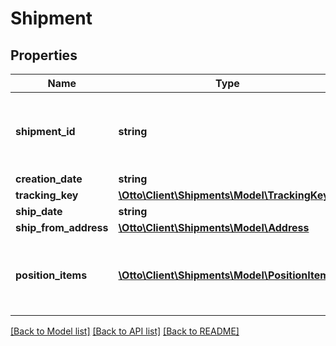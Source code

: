 # Shipment

## Properties
Name | Type | Description | Notes
------------ | ------------- | ------------- | -------------
**shipment_id** | **string** | Internal shipment identifier assigned by OTTO Market. | [optional] 
**creation_date** | **string** |  | [optional] 
**tracking_key** | [**\Otto\Client\Shipments\Model\TrackingKey**](TrackingKey.md) |  | [optional] 
**ship_date** | **string** |  | [optional] 
**ship_from_address** | [**\Otto\Client\Shipments\Model\Address**](Address.md) |  | [optional] 
**position_items** | [**\Otto\Client\Shipments\Model\PositionItem[]**](PositionItem.md) | The position items included in the shipment. | [optional] 

[[Back to Model list]](../../README.md#documentation-for-models) [[Back to API list]](../../README.md#documentation-for-api-endpoints) [[Back to README]](../../README.md)

